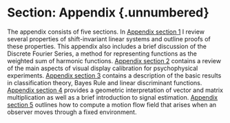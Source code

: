# Section: Appendix  {.unnumbered}

The appendix consists of five sections. In [Appendix section 1](/appendix/#Shift-Invariant_Linear_Systems) I review several properties of shift-invariant linear systems and outline proofs of these properties. This appendix also includes a brief discussion of the Discrete Fourier Series, a method for representing functions as the weighted sum of harmonic functions. [Appendix section 2](/appendix/#Display_Calibration) contains a review of the main aspects of visual display calibration for psychophysical experiments. [Appendix section 3](/appendix/#Classification) contains a description of the basic results in classification theory, Bayes Rule and linear discriminant functions. [Appendix section 4](/appendix/#Signal_Estimation:_A_Geometric_View) provides a geometric interpretation of vector and matrix multiplication as well as a brief introduction to signal estimation. [Appendix section 5](/appendix/#Motion_Flow_Field_Calculation) outlines how to compute a motion flow field that arises when an observer moves through a fixed environment.